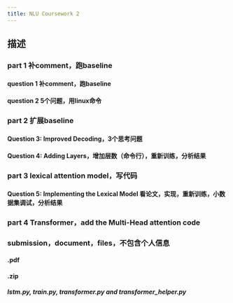 ```yaml
---
title: NLU Coursework 2
---
```


## 描述
### part 1 补comment，跑baseline
#### question 1  补comment，跑baseline
#### question 2 5个问题，用linux命令
### part 2 扩展baseline
#### Question 3: Improved Decoding，3个思考问题
#### Question 4: Adding Layers，增加层数（命令行），重新训练，分析结果
### part 3 lexical attention model，写代码
#### Question 5: Implementing the Lexical Model 看论文，实现，重新训练，小数据集调试，分析结果
### part 4 Transformer，add the Multi-Head attention code
### submission，document，files，不包含个人信息
#### <UUN>.pdf
#### <UUN>.zip
##### lstm.py, train.py, transformer.py and transformer_helper.py
###
